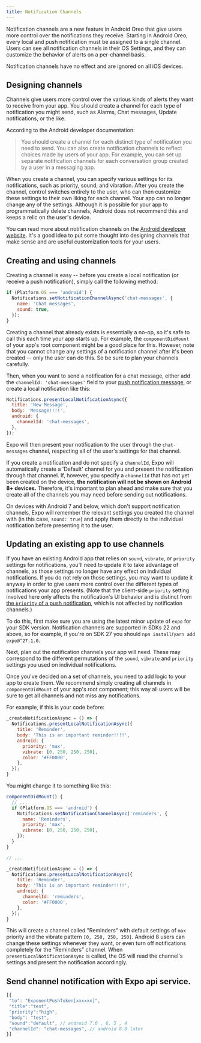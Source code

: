 ```yaml
---
title: Notification Channels
---
```


Notification channels are a new feature in Android Oreo that give users more control over the notifications they receive. Starting in Android Oreo, every local and push notification must be assigned to a single channel. Users can see all notification channels in their OS Settings, and they can customize the behavior of alerts on a per-channel basis.

Notification channels have no effect and are ignored on all iOS devices.

## Designing channels

Channels give users more control over the various kinds of alerts they want to receive from your app. You should create a channel for each type of notification you might send, such as Alarms, Chat messages, Update notifications, or the like.

According to the Android developer documentation:

>You should create a channel for each distinct type of notification you need to send. You can also create notification channels to reflect choices made by users of your app. For example, you can set up separate notification channels for each conversation group created by a user in a messaging app.

When you create a channel, you can specify various settings for its notifications, such as priority, sound, and vibration. After you create the channel, control switches entirely to the user, who can then customize these settings to their own liking for each channel. Your app can no longer change any of the settings. Although it is possible for your app to programmatically delete channels, Android does not recommend this and keeps a relic on the user's device.

You can read more about notification channels on the [Android developer website](https://developer.android.com/training/notify-user/channels). It's a good idea to put some thought into designing channels that make sense and are useful customization tools for your users.

## Creating and using channels

Creating a channel is easy -- before you create a local notification (or receive a push notification), simply call the following method:

```javascript
if (Platform.OS === 'android') {
  Notifications.setNotificationChannelAsync('chat-messages', {
    name: 'Chat messages',
    sound: true,
  });
}
```

Creating a channel that already exists is essentially a no-op, so it's safe to call this each time your app starts up. For example, the `componentDidMount` of your app's root component might be a good place for this. However, note that you cannot change any settings of a notification channel after it's been created -- only the user can do this. So be sure to plan your channels carefully.

Then, when you want to send a notification for a chat message, either add the `channelId: 'chat-messages'` field to your [push notification message](../push-notifications/#message-format), or create a local notification like this:

```javascript
Notifications.presentLocalNotificationAsync({
  title: 'New Message',
  body: 'Message!!!!',
  android: {
    channelId: 'chat-messages',
  },
});
```

Expo will then present your notification to the user through the `chat-messages` channel, respecting all of the user's settings for that channel.

If you create a notification and do not specify a `channelId`, Expo will automatically create a 'Default' channel for you and present the notification through that channel. If, however, you specify a `channelId` that has not yet been created on the device, __the notification will not be shown on Android 8+ devices.__ Therefore, it's important to plan ahead and make sure that you create all of the channels you may need before sending out notifications.

On devices with Android 7 and below, which don't support notification channels, Expo will remember the relevant settings you created the channel with (in this case, `sound: true`) and apply them directly to the individual notification before presenting it to the user.

## Updating an existing app to use channels

If you have an existing Android app that relies on `sound`, `vibrate`, or `priority` settings for notifications, you'll need to update it to take advantage of channels, as those settings no longer have any effect on individual notifications. If you do not rely on those settings, you may want to update it anyway in order to give users more control over the different types of notifications your app presents. (Note that the client-side `priority` setting involved here only affects the notification's UI behavior and is distinct from [the `priority` of a push notification](../push-notifications/#message-format), which is not affected by notification channels.)

To do this, first make sure you are using the latest minor update of `expo` for your SDK version. Notification channels are supported in SDKs 22 and above, so for example, if you're on SDK 27 you should `npm install`/`yarn add` `expo@^27.1.0`.

Next, plan out the notification channels your app will need. These may correspond to the different permutations of the `sound`, `vibrate` and `priority` settings you used on individual notifications.

Once you've decided on a set of channels, you need to add logic to your app to create them. We recommend simply creating all channels in  `componentDidMount` of your app's root component; this way all users will be sure to get all channels and not miss any notifications.

For example, if this is your code before:

```javascript
_createNotificationAsync = () => {
  Notifications.presentLocalNotificationAsync({
    title: 'Reminder',
    body: 'This is an important reminder!!!!',
    android: {
      priority: 'max',
      vibrate: [0, 250, 250, 250],
      color: '#FF0000',
    },
  });
}
```

You might change it to something like this:

```javascript
componentDidMount() {
  // ...
  if (Platform.OS === 'android') {
    Notifications.setNotificationChannelAsync('reminders', {
      name: 'Reminders',
      priority: 'max',
      vibrate: [0, 250, 250, 250],
    });
  }
}

// ...

_createNotificationAsync = () => {
  Notifications.presentLocalNotificationAsync({
    title: 'Reminder',
    body: 'This is an important reminder!!!!',
    android: {
      channelId: 'reminders',
      color: '#FF0000',
    },
  });
}
```

This will create a channel called "Reminders" with default settings of `max` priority and the vibrate pattern `[0, 250, 250, 250]`. Android 8 users can change these settings whenever they want, or even turn off notifications completely for the "Reminders" channel. When `presentLocalNotificationAsync` is called, the OS will read the channel's settings and present the notification accordingly.

## Send channel notification with Expo api service.
 ```javascript
[{
  "to": "ExponentPushToken[xxxxxx]",
  "title":"test",
  "priority":"high",
  "body": "test",
  "sound":"default", // android 7.0 , 6, 5 , 4
  "channelId": "chat-messages", // android 8.0 later
}]
```
